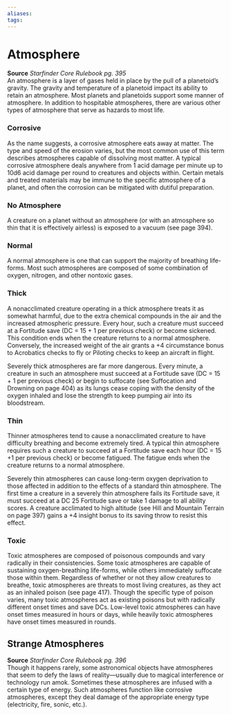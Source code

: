 ```yaml
---
aliases: 
tags: 
---
```


# Atmosphere

**Source** _Starfinder Core Rulebook pg. 395_  
An atmosphere is a layer of gases held in place by the pull of a planetoid’s gravity. The gravity and temperature of a planetoid impact its ability to retain an atmosphere. Most planets and planetoids support some manner of atmosphere. In addition to hospitable atmospheres, there are various other types of atmosphere that serve as hazards to most life.

### Corrosive

As the name suggests, a corrosive atmosphere eats away at matter. The type and speed of the erosion varies, but the most common use of this term describes atmospheres capable of dissolving most matter. A typical corrosive atmosphere deals anywhere from 1 acid damage per minute up to 10d6 acid damage per round to creatures and objects within. Certain metals and treated materials may be immune to the specific atmosphere of a planet, and often the corrosion can be mitigated with dutiful preparation.

### No Atmosphere

A creature on a planet without an atmosphere (or with an atmosphere so thin that it is effectively airless) is exposed to a vacuum (see page 394).

### Normal

A normal atmosphere is one that can support the majority of breathing life-forms. Most such atmospheres are composed of some combination of oxygen, nitrogen, and other nontoxic gases.

### Thick

A nonacclimated creature operating in a thick atmosphere treats it as somewhat harmful, due to the extra chemical compounds in the air and the increased atmospheric pressure. Every hour, such a creature must succeed at a Fortitude save (DC = 15 + 1 per previous check) or become sickened. This condition ends when the creature returns to a normal atmosphere. Conversely, the increased weight of the air grants a +4 circumstance bonus to Acrobatics checks to fly or Piloting checks to keep an aircraft in flight.

Severely thick atmospheres are far more dangerous. Every minute, a creature in such an atmosphere must succeed at a Fortitude save (DC = 15 + 1 per previous check) or begin to suffocate (see Suffocation and Drowning on page 404) as its lungs cease coping with the density of the oxygen inhaled and lose the strength to keep pumping air into its bloodstream.

### Thin

Thinner atmospheres tend to cause a nonacclimated creature to have difficulty breathing and become extremely tired. A typical thin atmosphere requires such a creature to succeed at a Fortitude save each hour (DC = 15 +1 per previous check) or become fatigued. The fatigue ends when the creature returns to a normal atmosphere.

Severely thin atmospheres can cause long-term oxygen deprivation to those affected in addition to the effects of a standard thin atmosphere. The first time a creature in a severely thin atmosphere fails its Fortitude save, it must succeed at a DC 25 Fortitude save or take 1 damage to all ability scores. A creature acclimated to high altitude (see Hill and Mountain Terrain on page 397) gains a +4 insight bonus to its saving throw to resist this effect.

### Toxic

Toxic atmospheres are composed of poisonous compounds and vary radically in their consistencies. Some toxic atmospheres are capable of sustaining oxygen-breathing life-forms, while others immediately suffocate those within them. Regardless of whether or not they allow creatures to breathe, toxic atmospheres are threats to most living creatures, as they act as an inhaled poison (see page 417). Though the specific type of poison varies, many toxic atmospheres act as existing poisons but with radically different onset times and save DCs. Low-level toxic atmospheres can have onset times measured in hours or days, while heavily toxic atmospheres have onset times measured in rounds.  

## Strange Atmospheres

**Source** _Starfinder Core Rulebook pg. 396_  
Though it happens rarely, some astronomical objects have atmospheres that seem to defy the laws of reality—usually due to magical interference or technology run amok. Sometimes these atmospheres are infused with a certain type of energy. Such atmospheres function like corrosive atmospheres, except they deal damage of the appropriate energy type (electricity, fire, sonic, etc.).  